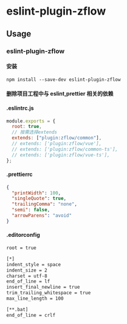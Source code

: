 # eslint-plugin-zflow

## Usage

### eslint-plugin-zflow

#### 安装

```code
npm install --save-dev eslint-plugin-zflow
```

#### 删除项目工程中与 eslint,prettier 相关的依赖

#### .eslintrc.js

```js
module.exports = {
  root: true,
  // 按需选择extends
  extends: ["plugin:zflow/common"],
  // extends: ['plugin:zflow/vue'],
  // extends: ['plugin:zflow/common-ts'],
  // extends: ['plugin:zflow/vue-ts'],
};
```

#### .prettierrc

```json
{
  "printWidth": 100,
  "singleQuote": true,
  "trailingComma": "none",
  "semi": false,
  "arrowParens": "avoid"
}
```

#### .editorconfig

```txt
root = true

[*]
indent_style = space
indent_size = 2
charset = utf-8
end_of_line = lf
insert_final_newline = true
trim_trailing_whitespace = true
max_line_length = 100

[**.bat]
end_of_line = crlf

```
